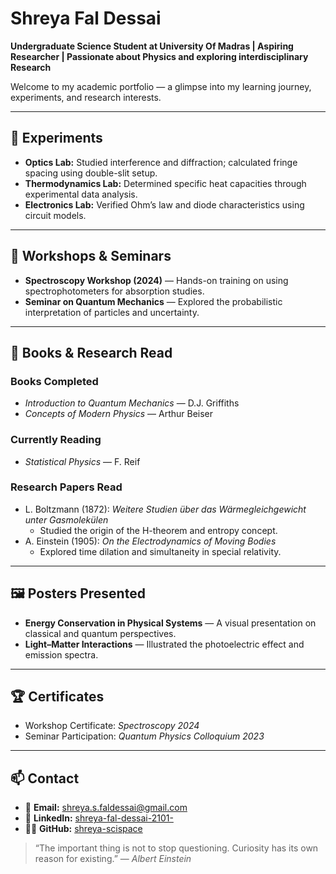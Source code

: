 # Shreya Fal Dessai
**Undergraduate Science Student at University Of Madras | Aspiring Researcher | Passionate about Physics and exploring interdisciplinary Research**

Welcome to my academic portfolio — a glimpse into my learning journey, experiments, and research interests.

---

## 🧪 Experiments
- **Optics Lab:** Studied interference and diffraction; calculated fringe spacing using double-slit setup.  
- **Thermodynamics Lab:** Determined specific heat capacities through experimental data analysis.  
- **Electronics Lab:** Verified Ohm’s law and diode characteristics using circuit models.  

---

## 🧬 Workshops & Seminars
- **Spectroscopy Workshop (2024)** — Hands-on training on using spectrophotometers for absorption studies.  
- **Seminar on Quantum Mechanics** — Explored the probabilistic interpretation of particles and uncertainty.  

---

## 📖 Books & Research Read

### **Books Completed**
- *Introduction to Quantum Mechanics* — D.J. Griffiths  
- *Concepts of Modern Physics* — Arthur Beiser  

### **Currently Reading**
- *Statistical Physics* — F. Reif  

### **Research Papers Read**
- L. Boltzmann (1872): *Weitere Studien über das Wärmegleichgewicht unter Gasmolekülen*  
  - Studied the origin of the H-theorem and entropy concept.  
- A. Einstein (1905): *On the Electrodynamics of Moving Bodies*  
  - Explored time dilation and simultaneity in special relativity.  

---

## 🖼️ Posters Presented
- **Energy Conservation in Physical Systems** — A visual presentation on classical and quantum perspectives.  
- **Light–Matter Interactions** — Illustrated the photoelectric effect and emission spectra.  

---

## 🏆 Certificates
- Workshop Certificate: *Spectroscopy 2024*  
- Seminar Participation: *Quantum Physics Colloquium 2023*  

---

## 📫 Contact

- 📧 **Email:** [shreya.s.faldessai@gmail.com](mailto:shreya.s.faldessai@gmail.com)  
- 💼 **LinkedIn:** [shreya-fal-dessai-2101-](https://www.linkedin.com/in/shreya-fal-dessai-2101-/)  
- 🧑‍💻 **GitHub:** [shreya-scispace](https://github.com/shreya-scispace)






> “The important thing is not to stop questioning. Curiosity has its own reason for existing.” — *Albert Einstein*
